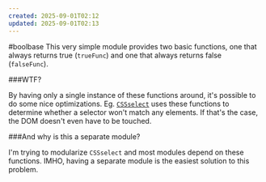 ```yaml
---
created: 2025-09-01T02:12
updated: 2025-09-01T02:13
---
```

#boolbase
This very simple module provides two basic functions, one that always returns true (`trueFunc`) and one that always returns false (`falseFunc`).

###WTF?

By having only a single instance of these functions around, it's possible to do some nice optimizations. Eg. [`CSSselect`](https://github.com/fb55/CSSselect) uses these functions to determine whether a selector won't match any elements. If that's the case, the DOM doesn't even have to be touched.

###And why is this a separate module?

I'm trying to modularize `CSSselect` and most modules depend on these functions. IMHO, having a separate module is the easiest solution to this problem.